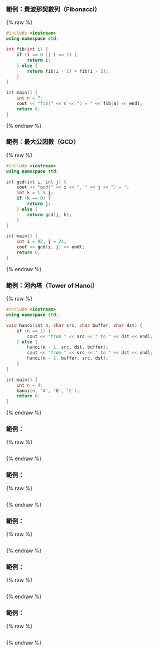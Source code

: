 ### 範例：費波那契數列（Fibonacci）

{% raw %}

```cpp
#include <iostream>
using namespace std;

int fib(int i) {
    if (i == 0 || i == 1) {
        return i;
    } else {
        return fib(i - 1) + fib(i - 2);
    }
}

int main() {
    int n = 7;
    cout << "fib(" << n << ") = " << fib(n) << endl;
    return 0;
}

```

{% endraw %}

### 範例：最大公因數（GCD）

{% raw %}

```cpp
#include <iostream>
using namespace std;

int gcd(int i, int j) {
    cout << "gcd(" << i << ", " << j << ") = ";
    int k = i % j;
    if (k == 0) {
        return j;
    } else {
        return gcd(j, k);
    }
}

int main() {
    int i = 82, j = 24;
    cout << gcd(i, j) << endl;
    return 0;
}

```

{% endraw %}

### 範例：河內塔（Tower of Hanoi）

{% raw %}

```cpp
#include <iostream>
using namespace std;

void hanoi(int n, char src, char buffer, char dst) {
    if (n == 1) {
        cout << "from " << src << " to " << dst << endl;
    } else {
        hanoi(n - 1, src, dst, buffer);
        cout << "from " << src << " to " << dst << endl;
        hanoi(n - 1, buffer, src, dst);
    }
}

int main() {
    int n = 4;
    hanoi(n, 'A', 'B', 'C');
    return 0;
}

```

{% endraw %}

### 範例：

{% raw %}

```cpp

```

{% endraw %}

### 範例：

{% raw %}

```cpp

```

{% endraw %}

### 範例：

{% raw %}

```cpp

```

{% endraw %}

### 範例：

{% raw %}

```cpp

```

{% endraw %}

### 範例：

{% raw %}

```cpp

```

{% endraw %}
